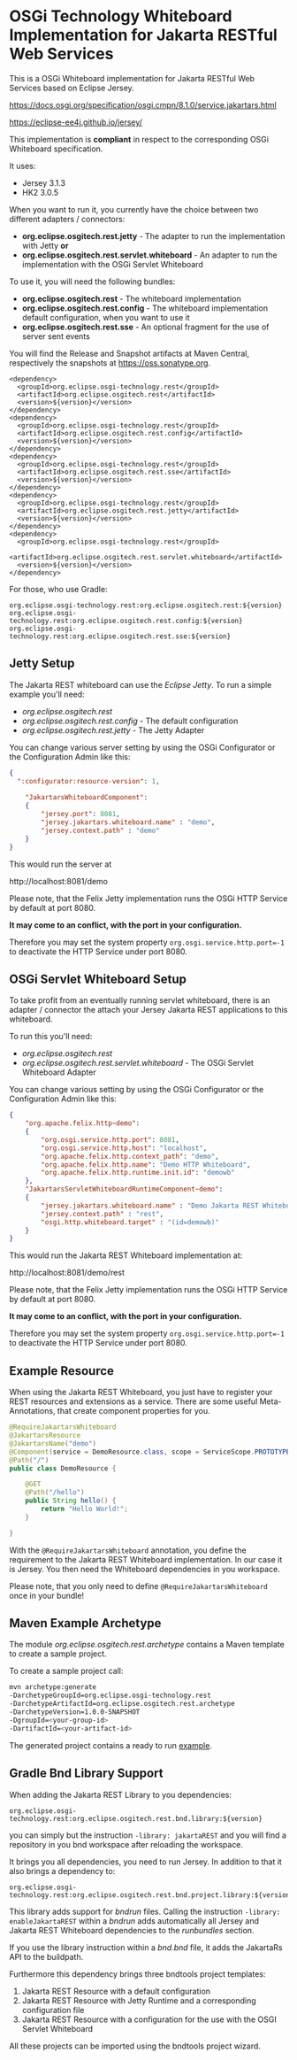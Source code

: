 # OSGi Technology Whiteboard Implementation for Jakarta RESTful Web Services

This is a OSGi Whiteboard implementation for Jakarta RESTful Web Services based on Eclipse Jersey.

https://docs.osgi.org/specification/osgi.cmpn/8.1.0/service.jakartars.html

https://eclipse-ee4j.github.io/jersey/

This implementation is **compliant** in respect to the corresponding OSGi Whiteboard specification.

It uses:

* Jersey 3.1.3
* HK2 3.0.5 

When you want to run it, you currently have the choice between two different adapters / connectors:

* **org.eclipse.osgitech.rest.jetty** - The adapter to run the implementation with Jetty **or**
* **org.eclipse.osgitech.rest.servlet.whiteboard** - An adapter to run the implementation with the OSGi Servlet Whiteboard

To use it, you will need the following bundles:

* **org.eclipse.osgitech.rest** - The whiteboard implementation
* **org.eclipse.osgitech.rest.config** - The whiteboard implementation default configuration, when you want to use it
* **org.eclipse.osgitech.rest.sse** - An optional fragment for the use of server sent events


You will find the Release and Snapshot artifacts at Maven Central, respectively the snapshots at https://oss.sonatype.org.

```
<dependency>
  <groupId>org.eclipse.osgi-technology.rest</groupId>
  <artifactId>org.eclipse.osgitech.rest</artifactId>
  <version>${version}</version>
</dependency>
<dependency>
  <groupId>org.eclipse.osgi-technology.rest</groupId>
  <artifactId>org.eclipse.osgitech.rest.config</artifactId>
  <version>${version}</version>
</dependency>
<dependency>
  <groupId>org.eclipse.osgi-technology.rest</groupId>
  <artifactId>org.eclipse.osgitech.rest.sse</artifactId>
  <version>${version}</version>
</dependency>
<dependency>
  <groupId>org.eclipse.osgi-technology.rest</groupId>
  <artifactId>org.eclipse.osgitech.rest.jetty</artifactId>
  <version>${version}</version>
</dependency>
<dependency>
  <groupId>org.eclipse.osgi-technology.rest</groupId>
  <artifactId>org.eclipse.osgitech.rest.servlet.whiteboard</artifactId>
  <version>${version}</version>
</dependency>
```

For those, who use Gradle:

```
org.eclipse.osgi-technology.rest:org.eclipse.osgitech.rest:${version}
org.eclipse.osgi-technology.rest:org.eclipse.osgitech.rest.config:${version}
org.eclipse.osgi-technology.rest:org.eclipse.osgitech.rest.sse:${version}
```

## Jetty Setup

The Jakarta REST whiteboard can use the *Eclipse Jetty*. To run a simple example you'll need:

* *org.eclipse.osgitech.rest*
* *org.eclipse.osgitech.rest.config* - The default configuration
* *org.eclipse.osgitech.rest.jetty* - The Jetty Adapter

You can change various server setting by using the OSGi Configurator or the Configuration Admin like this:

```json
{
  ":configurator:resource-version": 1,
  
	"JakartarsWhiteboardComponent": 
  	{
	    "jersey.port": 8081,
		"jersey.jakartars.whiteboard.name" : "demo",
		"jersey.context.path" : "demo" 
	}
}
```

This would run the server at

http://localhost:8081/demo

Please note, that the Felix Jetty implementation runs the OSGi HTTP Service by default at port 8080. 

**It may come to an conflict, with the port in your configuration.** 

Therefore you may set the system property `org.osgi.service.http.port=-1` to deactivate the HTTP Service under port 8080.

## OSGi Servlet Whiteboard Setup

To take profit from an eventually running servlet whiteboard, there is an adapter / connector the attach your Jersey Jakarta REST applications to this whiteboard.

To run this you'll need:

* *org.eclipse.osgitech.rest*
* *org.eclipse.osgitech.rest.servlet.whiteboard* - The OSGi Servlet Whiteboard Adapter

You can change various setting by using the OSGi Configurator or the Configuration Admin like this:

```json
{
	"org.apache.felix.http~demo":
	{
		"org.osgi.service.http.port": 8081,
		"org.osgi.service.http.host": "localhost",
		"org.apache.felix.http.context_path": "demo",
		"org.apache.felix.http.name": "Demo HTTP Whiteboard",
		"org.apache.felix.http.runtime.init.id": "demowb"
	},
	"JakartarsServletWhiteboardRuntimeComponent~demo":
	{
		"jersey.jakartars.whiteboard.name" : "Demo Jakarta REST Whiteboard",
		"jersey.context.path" : "rest",
		"osgi.http.whiteboard.target" : "(id=demowb)"
	}
}
```

This would run the Jakarta REST Whiteboard implementation at:

http://localhost:8081/demo/rest

Please note, that the Felix Jetty implementation runs the OSGi HTTP Service by default at port 8080. 

**It may come to an conflict, with the port in your configuration.** 

Therefore you may set the system property `org.osgi.service.http.port=-1` to deactivate the HTTP Service under port 8080.

## Example Resource

When using the Jakarta REST Whiteboard, you just have to register your REST resources and extensions as a service. There are some useful Meta-Annotations, that create component properties for you.

```java
@RequireJakartarsWhiteboard
@JakartarsResource
@JakartarsName("demo")
@Component(service = DemoResource.class, scope = ServiceScope.PROTOTYPE)
@Path("/")
public class DemoResource {

	@GET
	@Path("/hello")
	public String hello() {
		return "Hello World!";
	}

}
```

With the `@RequireJakartarsWhiteboard` annotation, you define the requirement to the Jakarta REST Whiteboard implementation. In our case it is Jersey. You then need the Whiteboard dependencies in you workspace. 

Please note, that you only need to define `@RequireJakartarsWhiteboard` once in your bundle!

## Maven Example Archetype

The module *org.eclipse.osgitech.rest.archetype* contains a Maven template to create a sample project.

To create a sample project call:

```bash
mvn archetype:generate 
-DarchetypeGroupId=org.eclipse.osgi-technology.rest 
-DarchetypeArtifactId=org.eclipse.osgitech.rest.archetype 
-DarchetypeVersion=1.0.0-SNAPSHOT 
-DgroupId=<your-group-id> 
-DartifactId=<your-artifact-id>

```

The generated project contains a ready to run [example](org.eclipse.osgitech.rest.archetype/src/main/resources/archetype-resources/readme.md).


## Gradle Bnd Library Support

When adding the Jakarta REST Library to you dependencies:

```
org.eclipse.osgi-technology.rest:org.eclipse.osgitech.rest.bnd.library:${version}
```

you can simply but the instruction `-library: jakartaREST` and you will find a repository in you bnd workspace after reloading the workspace.

It brings you all dependencies, you need to run Jersey. In addition to that it also brings a dependency to:

```
org.eclipse.osgi-technology.rest:org.eclipse.osgitech.rest.bnd.project.library:${version}
```

This library adds support for *bndrun* files. Calling the instruction `-library: enableJakartaREST` within a *bndrun* adds automatically all Jersey and Jakarta REST Whiteboard dependencies to the *runbundles* section.

If you use the library instruction within a *bnd.bnd* file, it adds the JakartaRs API to the buildpath.

Furthermore this dependency brings three bndtools project templates:

1. Jakarta REST Resource with a default configuration
2. Jakarta REST Resource with Jetty Runtime and a corresponding configuration file
3. Jakarta REST Resource with a configuration for the use with the OSGI Servlet Whiteboard

All these projects can be imported using the bndtools project wizard.